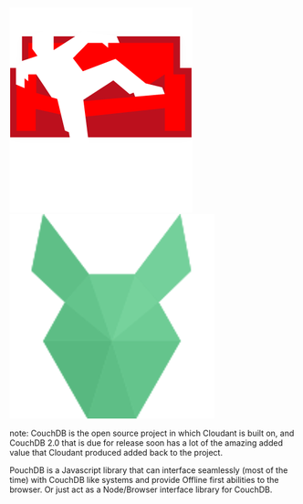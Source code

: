 ![CouchDB 2.0](images/couchdb.png)
![PouchDB](images/pouchdb.png)

note:
  CouchDB is the open source project in which Cloudant is built on, and CouchDB 2.0 that is due for release soon has a lot of the amazing added value that Cloudant produced added back to the project.

  PouchDB is a Javascript library that can interface seamlessly (most of the time) with CouchDB like systems and provide Offline first abilities to the browser. Or just act as a Node/Browser interface library for CouchDB.
